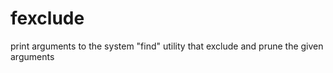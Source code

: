 # fexclude

print arguments to the system "find" utility that exclude and prune the given arguments

